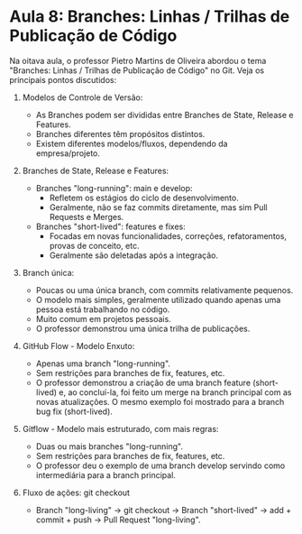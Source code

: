 # Aula 8: Branches: Linhas / Trilhas de Publicação de Código

Na oitava aula, o professor Pietro Martins de Oliveira abordou o tema "Branches: Linhas / Trilhas de Publicação de Código" no Git. Veja os principais pontos discutidos:

1. Modelos de Controle de Versão:
   - As Branches podem ser divididas entre Branches de State, Release e Features.
   - Branches diferentes têm propósitos distintos.
   - Existem diferentes modelos/fluxos, dependendo da empresa/projeto.

2. Branches de State, Release e Features:
   - Branches "long-running": main e develop:
     - Refletem os estágios do ciclo de desenvolvimento.
     - Geralmente, não se faz commits diretamente, mas sim Pull Requests e Merges.
   - Branches "short-lived": features e fixes:
     - Focadas em novas funcionalidades, correções, refatoramentos, provas de conceito, etc.
     - Geralmente são deletadas após a integração.

3. Branch única:
   - Poucas ou uma única branch, com commits relativamente pequenos.
   - O modelo mais simples, geralmente utilizado quando apenas uma pessoa está trabalhando no código.
   - Muito comum em projetos pessoais.
   - O professor demonstrou uma única trilha de publicações.

4. GitHub Flow - Modelo Enxuto:
   - Apenas uma branch "long-running".
   - Sem restrições para branches de fix, features, etc.
   - O professor demonstrou a criação de uma branch feature (short-lived) e, ao concluí-la, foi feito um merge na branch principal com as novas atualizações. O mesmo exemplo foi mostrado para a branch bug fix (short-lived).

5. Gitflow - Modelo mais estruturado, com mais regras:
   - Duas ou mais branches "long-running".
   - Sem restrições para branches de fix, features, etc.
   - O professor deu o exemplo de uma branch develop servindo como intermediária para a branch principal.

6. Fluxo de ações: git checkout
   - Branch "long-living" -> git checkout -> Branch "short-lived" -> add + commit + push -> Pull Request "long-living".
